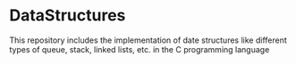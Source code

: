 # DataStructures
This repository includes the implementation of date structures like different types of queue, stack, linked lists, etc. in the C programming language
